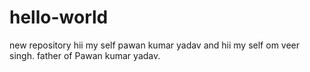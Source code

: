 # hello-world
new repository
hii my self pawan kumar yadav 
and 
hii my self om veer singh. father of Pawan kumar yadav.
